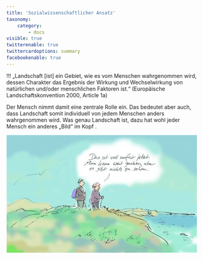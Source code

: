 ```yaml
---
title: 'Sozialwissenschaftlicher Ansatz'
taxonomy:
    category:
        - docs
visible: true
twitterenable: true
twittercardoptions: summary
facebookenable: true
---
```


!!! „Landschaft [ist] ein Gebiet, wie es vom Menschen wahrgenommen wird, dessen Charakter das Ergebnis der Wirkung und Wechselwirkung von natürlichen und/oder menschlichen Faktoren ist.“ (Europäische Landschaftskonvention 2000, Article 1a)

Der Mensch nimmt damit eine zentrale Rolle ein. Das bedeutet aber auch, dass Landschaft somit individuell von jedem Menschen anders wahrgenommen wird. Was genau Landschaft ist, dazu hat wohl jeder Mensch ein anderes „Bild“ im Kopf .

![Panorama](Panorama.png?lightbox=800&resize=800&classes=caption "Abb. 1: Panorama (by Bernd Zeller)")

